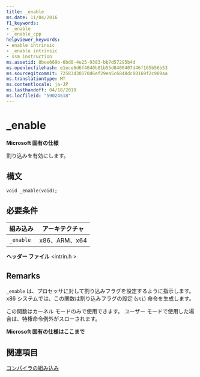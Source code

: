 ```yaml
---
title: _enable
ms.date: 11/04/2016
f1_keywords:
- _enable
- _enable_cpp
helpviewer_keywords:
- enable intrinsic
- _enable intrinsic
- ssm instruction
ms.assetid: 8bee669b-6bd8-4e25-9383-bb7d57295b4d
ms.openlocfilehash: e1ece6d6f4040b81b55d8400407d46f165b56b53
ms.sourcegitcommit: 72583d30170d6ef29ea5c6848dc00169f2c909aa
ms.translationtype: MT
ms.contentlocale: ja-JP
ms.lasthandoff: 04/18/2019
ms.locfileid: "59024518"
---
```

# <a name="enable"></a>_enable

**Microsoft 固有の仕様**

割り込みを有効にします。

## <a name="syntax"></a>構文

```
void _enable(void);
```

## <a name="requirements"></a>必要条件

|組み込み|アーキテクチャ|
|---------------|------------------|
|`_enable`|x86、ARM、x64|

**ヘッダー ファイル** \<intrin.h >

## <a name="remarks"></a>Remarks

`_enable` は、プロセッサに対して割り込みフラグを設定するように指示します。 x86 システムでは、この関数は割り込みフラグの設定 (`sti`) 命令を生成します。

この関数はカーネル モードのみで使用できます。 ユーザー モードで使用した場合は、特権命令例外がスローされます。

**Microsoft 固有の仕様はここまで**

## <a name="see-also"></a>関連項目

[コンパイラの組み込み](../intrinsics/compiler-intrinsics.md)